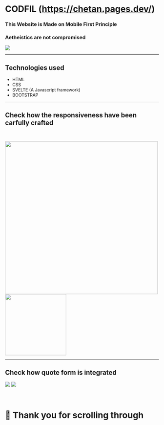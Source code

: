 # CODFIL (https://chetan.pages.dev/)
### This Website is Made on Mobile First Principle
### Aetheistics are not compromised 
<img src="./public/img/fr1.jpg">
<hr/>

## Technologies used
<ul>
<li>HTML</li>
<li>CSS</li>
<li>SVELTE (A Javascript framework)</li>
<li>BOOTSTRAP</li></ul>
<hr/>

## Check how the responsiveness have been carfully crafted
<br/>
<p float="left">
<img src="./public/img/fr2.jpg" width="500">
<img src="./public/img/fr3.jpg" width="200">
 </p>
 <hr/>
 
 ## Check how quote form is integrated
<img src="./public/img/fr4.jpg"> 
<img src="./public/img/fr5.jpg">
<br/>
<br/>
<br/>

# 🙏 Thank you for scrolling through 
